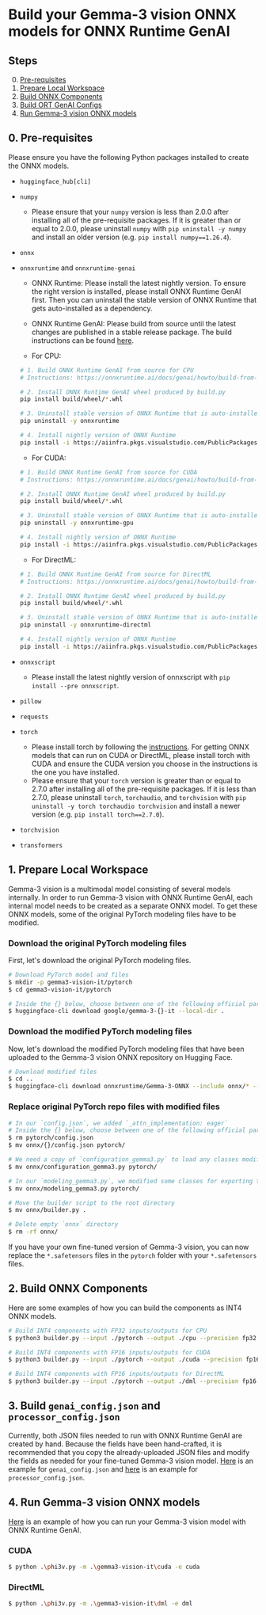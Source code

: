 # Build your Gemma-3 vision ONNX models for ONNX Runtime GenAI

## Steps
0. [Pre-requisites](#pre-requisites)
1. [Prepare Local Workspace](#prepare-local-workspace)
2. [Build ONNX Components](#build-onnx-components)
3. [Build ORT GenAI Configs](#build-genai_configjson-and-processor_configjson)
4. [Run Gemma-3 vision ONNX models](#run-Gemma-3-vision-onnx-models)

## 0. Pre-requisites

Please ensure you have the following Python packages installed to create the ONNX models.

- `huggingface_hub[cli]`
- `numpy`
  - Please ensure that your `numpy` version is less than 2.0.0 after installing all of the pre-requisite packages. If it is greater than or equal to 2.0.0, please uninstall `numpy` with `pip uninstall -y numpy` and install an older version (e.g. `pip install numpy==1.26.4`).
- `onnx`
- `onnxruntime` and `onnxruntime-genai`
  - ONNX Runtime: Please install the latest nightly version. To ensure the right version is installed, please install ONNX Runtime GenAI first. Then you can uninstall the stable version of ONNX Runtime that gets auto-installed as a dependency.
  - ONNX Runtime GenAI: Please build from source until the latest changes are published in a stable release package. The build instructions can be found [here](https://onnxruntime.ai/docs/genai/howto/build-from-source.html).
  
  - For CPU:
  ```bash
  # 1. Build ONNX Runtime GenAI from source for CPU
  # Instructions: https://onnxruntime.ai/docs/genai/howto/build-from-source.html

  # 2. Install ONNX Runtime GenAI wheel produced by build.py
  pip install build/wheel/*.whl

  # 3. Uninstall stable version of ONNX Runtime that is auto-installed by ONNX Runtime GenAI
  pip uninstall -y onnxruntime

  # 4. Install nightly version of ONNX Runtime
  pip install -i https://aiinfra.pkgs.visualstudio.com/PublicPackages/_packaging/ORT-Nightly/pypi/simple/ --pre onnxruntime
  ```

  - For CUDA:
  ```bash
  # 1. Build ONNX Runtime GenAI from source for CUDA
  # Instructions: https://onnxruntime.ai/docs/genai/howto/build-from-source.html

  # 2. Install ONNX Runtime GenAI wheel produced by build.py
  pip install build/wheel/*.whl

  # 3. Uninstall stable version of ONNX Runtime that is auto-installed by ONNX Runtime GenAI
  pip uninstall -y onnxruntime-gpu

  # 4. Install nightly version of ONNX Runtime
  pip install -i https://aiinfra.pkgs.visualstudio.com/PublicPackages/_packaging/ORT-Nightly/pypi/simple/ --pre onnxruntime-gpu
  ```

  - For DirectML: 
  ```bash
  # 1. Build ONNX Runtime GenAI from source for DirectML
  # Instructions: https://onnxruntime.ai/docs/genai/howto/build-from-source.html

  # 2. Install ONNX Runtime GenAI wheel produced by build.py
  pip install build/wheel/*.whl

  # 3. Uninstall stable version of ONNX Runtime that is auto-installed by ONNX Runtime GenAI
  pip uninstall -y onnxruntime-directml

  # 4. Install nightly version of ONNX Runtime
  pip install -i https://aiinfra.pkgs.visualstudio.com/PublicPackages/_packaging/ORT-Nightly/pypi/simple/ --pre onnxruntime-directml
  ```
- `onnxscript`
  - Please install the latest nightly version of onnxscript with `pip install --pre onnxscript`.
- `pillow`
- `requests`
- `torch`
  - Please install torch by following the [instructions](https://pytorch.org/get-started/locally/). For getting ONNX models that can run on CUDA or DirectML, please install torch with CUDA and ensure the CUDA version you choose in the instructions is the one you have installed.
  - Please ensure that your `torch` version is greater than or equal to 2.7.0 after installing all of the pre-requisite packages. If it is less than 2.7.0, please uninstall `torch`, `torchaudio`, and `torchvision` with `pip uninstall -y torch torchaudio torchvision` and install a newer version (e.g. `pip install torch==2.7.0`).
- `torchvision`
- `transformers`

## 1. Prepare Local Workspace

Gemma-3 vision is a multimodal model consisting of several models internally. In order to run Gemma-3 vision with ONNX Runtime GenAI, each internal model needs to be created as a separate ONNX model. To get these ONNX models, some of the original PyTorch modeling files have to be modified.

### Download the original PyTorch modeling files

First, let's download the original PyTorch modeling files.

```bash
# Download PyTorch model and files
$ mkdir -p gemma3-vision-it/pytorch
$ cd gemma3-vision-it/pytorch

# Inside the {} below, choose between one of the following official parameter sizes (`4b`, `12b`, `27b`)
$ huggingface-cli download google/gemma-3-{}-it --local-dir .
```

### Download the modified PyTorch modeling files

Now, let's download the modified PyTorch modeling files that have been uploaded to the Gemma-3 vision ONNX repository on Hugging Face.

```bash
# Download modified files
$ cd ..
$ huggingface-cli download onnxruntime/Gemma-3-ONNX --include onnx/* --local-dir .
```

### Replace original PyTorch repo files with modified files

```bash
# In our `config.json`, we added `_attn_implementation: eager`
# Inside the {} below, choose between one of the following official parameter sizes (`4b`, `12b`, `27b`)
$ rm pytorch/config.json
$ mv onnx/{}/config.json pytorch/

# We need a copy of `configuration_gemma3.py` to load any classes modified for exporting to ONNX
$ mv onnx/configuration_gemma3.py pytorch/

# In our `modeling_gemma3.py`, we modified some classes for exporting to ONNX
$ mv onnx/modeling_gemma3.py pytorch/

# Move the builder script to the root directory
$ mv onnx/builder.py .

# Delete empty `onnx` directory
$ rm -rf onnx/
```

If you have your own fine-tuned version of Gemma-3 vision, you can now replace the `*.safetensors` files in the `pytorch` folder with your `*.safetensors` files.

## 2. Build ONNX Components

Here are some examples of how you can build the components as INT4 ONNX models.

```bash
# Build INT4 components with FP32 inputs/outputs for CPU
$ python3 builder.py --input ./pytorch --output ./cpu --precision fp32 --execution_provider cpu
```

```bash
# Build INT4 components with FP16 inputs/outputs for CUDA
$ python3 builder.py --input ./pytorch --output ./cuda --precision fp16 --execution_provider cuda
```

```bash
# Build INT4 components with FP16 inputs/outputs for DirectML
$ python3 builder.py --input ./pytorch --output ./dml --precision fp16 --execution_provider dml
```

## 3. Build `genai_config.json` and `processor_config.json`

Currently, both JSON files needed to run with ONNX Runtime GenAI are created by hand. Because the fields have been hand-crafted, it is recommended that you copy the already-uploaded JSON files and modify the fields as needed for your fine-tuned Gemma-3 vision model. [Here](https://huggingface.co/onnxruntime/gemma-3-it-onnx/blob/main/cpu_and_mobile/cpu-int4-rtn-block-32-acc-level-4/genai_config.json) is an example for `genai_config.json` and [here](https://huggingface.co/onnxruntime/gemma-3-it-onnx/blob/main/cpu_and_mobile/cpu-int4-rtn-block-32-acc-level-4/processor_config.json) is an example for `processor_config.json`.

## 4. Run Gemma-3 vision ONNX models

[Here](https://github.com/microsoft/onnxruntime-genai/blob/main/examples/python/phi3v.py) is an example of how you can run your Gemma-3 vision model with ONNX Runtime GenAI.

### CUDA
```bash
$ python .\phi3v.py -m .\gemma3-vision-it\cuda -e cuda
```

### DirectML

```bash
$ python .\phi3v.py -m .\gemma3-vision-it\dml -e dml
```
